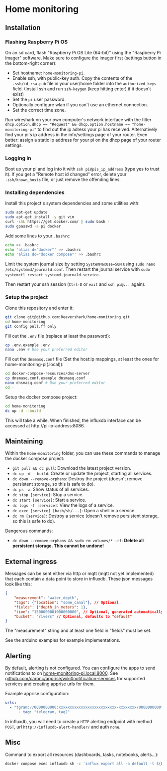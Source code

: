 # Home monitoring

## Installation

### Flashing Raspberry Pi OS

On an sd card, flash "Raspberry Pi OS Lite (64-bit)" using the "Raspberry Pi Imager" software.
Make sure to configure the imager first (settings button in the bottom-right corner):
  - Set hostname: `home-monitoring-pi`.
  - Enable ssh, with public-key auth.
    Copy the contents of the `.ssh/id_rsa.pub` file in your user/home folder into the `authorized_keys` field.
    (Install ssh and run `ssh-keygen` (keep hitting enter) if it doesn't exist)
  - Set the `pi` user password.
  - Optionally configure wlan if you can't use an ethernet connection.
  - Set the correct time zone.

Run wireshark on your own computer's network interface with the filter `dhcp.option.dhcp == "Request" && dhcp.option.hostname == "home-monitoring-pi"` to find out the ip adress your pi has received.
Alternatively find your pi's ip address in the info/settings page of your router.
Even better: assign a static ip address for your pi on the dhcp page of your router settings.

### Logging in

Boot up your pi and log into it with `ssh pi@pis_ip_address` (type yes to trust it).
If you get a "Remote host id changed" error, delete your `.ssh/known_hosts` file, or just remove the offending lines.

### Installing dependencies

Install this project's system dependencies and some utilities with:

```sh
sudo apt-get update
sudo apt-get install -y git vim
curl -sSL https://get.docker.com/ | sudo bash -
sudo gpasswd -a pi docker
```

Add some lines to your `.bashrc`:

```sh
echo >> .bashrc
echo 'alias d="docker"' >> .bashrc
echo 'alias dc="docker compose"' >> .bashrc
```

Limit the system journal size by setting `SystemMaxUse=50M` using `sudo nano /etc/systemd/journald.conf`.
Then restart the journal service with `sudo systemctl restart systemd-journald.service`.

Then restart your ssh session (`Ctrl-D` or `exit` and `ssh pi@...` again).

### Setup the project

Clone this repository and enter it:

```sh
git clone git@github.com:Reavershark/home-monitoring.git
cd home-monitoring
git config pull.ff only
```

Fill out the `.env` file (replace at least the password):

```sh
cp .env.example .env
nano .env # Use your preferred editor
```

Fill out the `dnsmasq.conf` file (Set the host:ip mappings, at least the ones for home-monitoring-pi(.local)):

```sh
cd docker-compose-resources/dns-server
cp dnsmasq.conf.example dnsmasq.conf
nano dnsmasq.conf # Use your preferred editor
cd -
```

Setup the docker compose project:

```sh
cd home-monitoring
dc up -d --build
```

This will take a while.
When finished, the influxdb interface can be accessed at http://pi-ip-address:8086.

## Maintaining

Within the `home-monitoring` folder, you can use these commands to manage the docker compose project:
  - `git pull && dc pull`: Download the latest project version.
  - `dc up -d --build`: Create or update the project, starting all services.
  - `dc down --remove-orphans`: Destroy the project (doesn't remove persistent storage, so this is safe to do).
  - `dc ps -a`: Show status of all services.
  - `dc stop [service]`: Stop a service.
  - `dc start [service]`: Start a service.
  - `dc logs -f [service]`: View the logs of a service.
  - `dc exec [service] [bash/sh/...]`: Open a shell in a service.
  - `dc rm [service]`: Destroy a service (doesn't remove persistent storage, so this is safe to do).

Dangerous commands:
  - `dc down --remove-orphans && sudo rm volumes/* -rf`: **Delete all persistent storage. This cannot be undone!**

## External ingress

Messages can be sent either via http or mqtt (mqtt not yet implemented) that each contain a data point to store in influxdb.
These json messages look like this:

```json
{
    "measurement": "water_depth",
    "tags": {"location": "some_canal"}, // Optional
    "fields": {"depth_in_meters": 1},
    "time": "1500000001000000000", // Optional, generated automatically at the time of sending (nanosecs since unix epoch),
    "bucket": "rivers" // Optional, defaults to "default"
}
```

The "measurement" string and at least one field in "fields" must be set.

See the arduino examples for example implementations.

## Alerting

By default, alerting is not configured.
You can configure the apps to send notifications to on [home-monitoring-pi.local:8000](http://home-monitoring-pi.local:8000).
See [github.com/caronc/apprise/wiki#notification-services](https://github.com/caronc/apprise/wiki#notification-services) for supported services and creating apprise urls for them.

Example apprise configuration:

```yaml
urls:
  - "tgram://0000000000:xxxxxxxxxxxxxxxxxxxxxxxxxx-xxxxxxxx/0000000000":
      - tag: "telegram, tag2"
```

In influxdb, you will need to create a `HTTP` alerting endpoint with method `POST`, url `http://influxdb-alert-handler/` and auth `none`.

## Misc

Command to export all resources (dashboards, tasks, notebooks, alerts...):

```sh
docker compose exec influxdb sh -c 'influx export all -o default -t ${DOCKER_INFLUXDB_INIT_ADMIN_TOKEN}' > export.yaml
```
